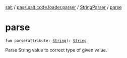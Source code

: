 [salt](../../index.md) / [pass.salt.code.loader.parser](../index.md) / [StringParser](index.md) / [parse](./parse.md)

# parse

`fun parse(attribute: `[`String`](https://kotlinlang.org/api/latest/jvm/stdlib/kotlin/-string/index.html)`): `[`String`](https://kotlinlang.org/api/latest/jvm/stdlib/kotlin/-string/index.html)

Parse String value to correct type of given value.

